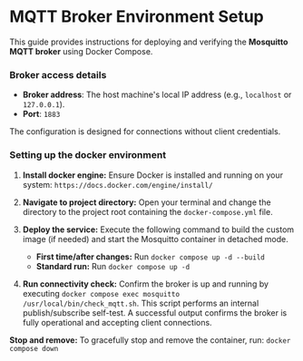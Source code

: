# MQTT Broker Environment Setup

This guide provides instructions for deploying and verifying the **Mosquitto MQTT broker** using Docker Compose.

### Broker access details

- **Broker address**:  The host machine's local IP address (e.g., `localhost` or `127.0.0.1`).
- **Port**: `1883`

The configuration is designed for connections without client credentials.

### Setting up the docker environment

1.  **Install docker engine:** Ensure Docker is installed and running on your system: `https://docs.docker.com/engine/install/`

2.  **Navigate to project directory:** Open your terminal and change the directory to the project root containing the `docker-compose.yml` file.

3.  **Deploy the service:** Execute the following command to build the custom image (if needed) and start the Mosquitto container in detached mode.
    * **First time/after changes:** Run `docker compose up -d --build`
    * **Standard run:** Run `docker compose up -d`

4.  **Run connectivity check:** Confirm the broker is up and running by executing `docker compose exec mosquitto /usr/local/bin/check_mqtt.sh`. This script performs an internal publish/subscribe self-test. A successful output confirms the broker is fully operational and accepting client connections.

**Stop and remove:** To gracefully stop and remove the container, run: `docker compose down`
